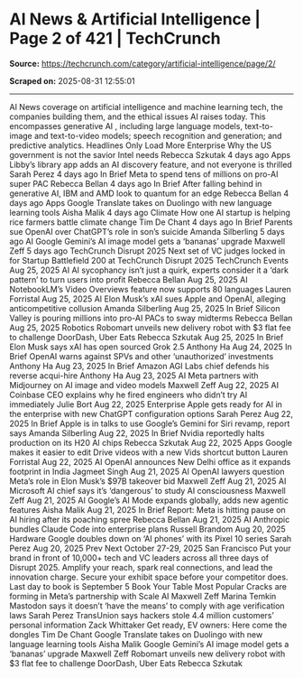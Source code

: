 # AI News & Artificial Intelligence | Page 2 of 421 | TechCrunch

**Source:** https://techcrunch.com/category/artificial-intelligence/page/2/

**Scraped on:** 2025-08-31 12:55:01

---

AI
News coverage on artificial intelligence and machine learning tech, the companies building them, and the ethical issues AI raises today. This encompasses
generative AI
, including large language models, text-to-image and text-to-video models; speech recognition and generation; and predictive analytics.
Headlines Only
Load More
Enterprise
Why the US government is not the savior Intel needs
Rebecca Szkutak
4 days ago
Apps
Libby’s library app adds an AI discovery feature, and not everyone is thrilled
Sarah Perez
4 days ago
In Brief
Meta to spend tens of millions on pro-AI super PAC
Rebecca Bellan
4 days ago
In Brief
After falling behind in generative AI, IBM and AMD look to quantum for an edge
Rebecca Bellan
4 days ago
Apps
Google Translate takes on Duolingo with new language learning tools
Aisha Malik
4 days ago
Climate
How one AI startup is helping rice farmers battle climate change
Tim De Chant
4 days ago
In Brief
Parents sue OpenAI over ChatGPT’s role in son’s suicide
Amanda Silberling
5 days ago
AI
Google Gemini’s AI image model gets a ‘bananas’ upgrade
Maxwell Zeff
5 days ago
TechCrunch Disrupt 2025
Next set of VC judges locked in for Startup Battlefield 200 at TechCrunch Disrupt 2025
TechCrunch Events
Aug 25, 2025
AI
AI sycophancy isn’t just a quirk, experts consider it a ‘dark pattern’ to turn users into profit
Rebecca Bellan
Aug 25, 2025
AI
NotebookLM’s Video Overviews feature now supports 80 languages
Lauren Forristal
Aug 25, 2025
AI
Elon Musk’s xAI sues Apple and OpenAI, alleging anticompetitive collusion
Amanda Silberling
Aug 25, 2025
In Brief
Silicon Valley is pouring millions into pro-AI PACs to sway midterms
Rebecca Bellan
Aug 25, 2025
Robotics
Robomart unveils new delivery robot with $3 flat fee to challenge DoorDash, Uber Eats
Rebecca Szkutak
Aug 25, 2025
In Brief
Elon Musk says xAI has open sourced Grok 2.5
Anthony Ha
Aug 24, 2025
In Brief
OpenAI warns against SPVs and other ‘unauthorized’ investments
Anthony Ha
Aug 23, 2025
In Brief
Amazon AGI Labs chief defends his reverse acqui-hire
Anthony Ha
Aug 23, 2025
AI
Meta partners with Midjourney on AI image and video models
Maxwell Zeff
Aug 22, 2025
AI
Coinbase CEO explains why he fired engineers who didn’t try AI immediately
Julie Bort
Aug 22, 2025
Enterprise
Apple gets ready for AI in the enterprise with new ChatGPT configuration options
Sarah Perez
Aug 22, 2025
In Brief
Apple is in talks to use Google’s Gemini for Siri revamp, report says
Amanda Silberling
Aug 22, 2025
In Brief
Nvidia reportedly halts production on its H20 AI chips
Rebecca Szkutak
Aug 22, 2025
Apps
Google makes it easier to edit Drive videos with a new Vids shortcut button
Lauren Forristal
Aug 22, 2025
AI
OpenAI announces New Delhi office as it expands footprint in India
Jagmeet Singh
Aug 21, 2025
AI
OpenAI lawyers question Meta’s role in Elon Musk’s $97B takeover bid
Maxwell Zeff
Aug 21, 2025
AI
Microsoft AI chief says it’s ‘dangerous’ to study AI consciousness
Maxwell Zeff
Aug 21, 2025
AI
Google’s AI Mode expands globally, adds new agentic features
Aisha Malik
Aug 21, 2025
In Brief
Report: Meta is hitting pause on AI hiring after its poaching spree
Rebecca Bellan
Aug 21, 2025
AI
Anthropic bundles Claude Code into enterprise plans
Russell Brandom
Aug 20, 2025
Hardware
Google doubles down on ‘AI phones’ with its Pixel 10 series
Sarah Perez
Aug 20, 2025
Prev
Next
October 27-29, 2025
San Francisco
Put your brand in front of 10,000+ tech and VC leaders across all three days of Disrupt 2025. Amplify your reach, spark real connections, and lead the innovation charge. Secure your exhibit space before your competitor does.
Last day to book is September 5
Book Your Table
Most Popular
Cracks are forming in Meta’s partnership with Scale AI
Maxwell Zeff
Marina Temkin
Mastodon says it doesn’t ‘have the means’ to comply with age verification laws
Sarah Perez
TransUnion says hackers stole 4.4 million customers’ personal information
Zack Whittaker
Get ready, EV owners: Here come the dongles
Tim De Chant
Google Translate takes on Duolingo with new language learning tools
Aisha Malik
Google Gemini’s AI image model gets a ‘bananas’ upgrade
Maxwell Zeff
Robomart unveils new delivery robot with $3 flat fee to challenge DoorDash, Uber Eats
Rebecca Szkutak